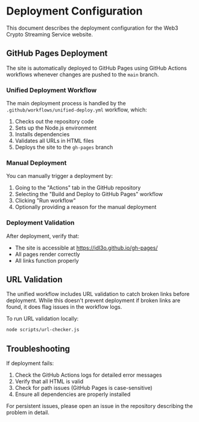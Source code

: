 # Deployment Configuration

This document describes the deployment configuration for the Web3 Crypto Streaming Service website.

## GitHub Pages Deployment

The site is automatically deployed to GitHub Pages using GitHub Actions workflows whenever changes are pushed to the `main` branch.

### Unified Deployment Workflow

The main deployment process is handled by the `.github/workflows/unified-deploy.yml` workflow, which:

1. Checks out the repository code
2. Sets up the Node.js environment
3. Installs dependencies
4. Validates all URLs in HTML files
5. Deploys the site to the `gh-pages` branch

### Manual Deployment

You can manually trigger a deployment by:

1. Going to the "Actions" tab in the GitHub repository
2. Selecting the "Build and Deploy to GitHub Pages" workflow
3. Clicking "Run workflow"
4. Optionally providing a reason for the manual deployment

### Deployment Validation

After deployment, verify that:
- The site is accessible at https://idl3o.github.io/gh-pages/
- All pages render correctly
- All links function properly

## URL Validation

The unified workflow includes URL validation to catch broken links before deployment. While this doesn't prevent deployment if broken links are found, it does flag issues in the workflow logs.

To run URL validation locally:

```bash
node scripts/url-checker.js
```

## Troubleshooting

If deployment fails:

1. Check the GitHub Actions logs for detailed error messages
2. Verify that all HTML is valid
3. Check for path issues (GitHub Pages is case-sensitive)
4. Ensure all dependencies are properly installed

For persistent issues, please open an issue in the repository describing the problem in detail.
